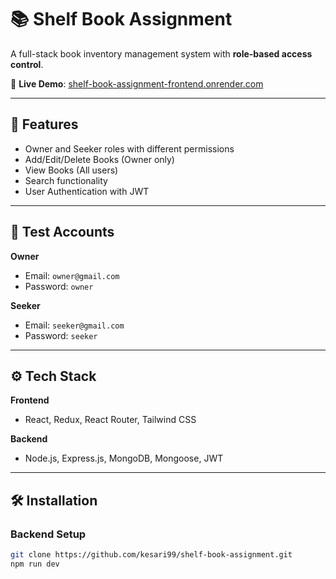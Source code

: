 # 📚 Shelf Book Assignment

A full-stack book inventory management system with **role-based access control**.

🔗 **Live Demo**: [shelf-book-assignment-frontend.onrender.com](https://shelf-book-assignment-frontend.onrender.com/)

---

## 🚀 Features

- Owner and Seeker roles with different permissions
- Add/Edit/Delete Books (Owner only)
- View Books (All users)
- Search functionality
- User Authentication with JWT

---

## 👤 Test Accounts

**Owner**
- Email: `owner@gmail.com`
- Password: `owner`

**Seeker**
- Email: `seeker@gmail.com`
- Password: `seeker`

---

## ⚙️ Tech Stack

**Frontend**
- React, Redux, React Router, Tailwind CSS

**Backend**
- Node.js, Express.js, MongoDB, Mongoose, JWT

---

## 🛠️ Installation

### Backend Setup

```bash
git clone https://github.com/kesari99/shelf-book-assignment.git
npm run dev
